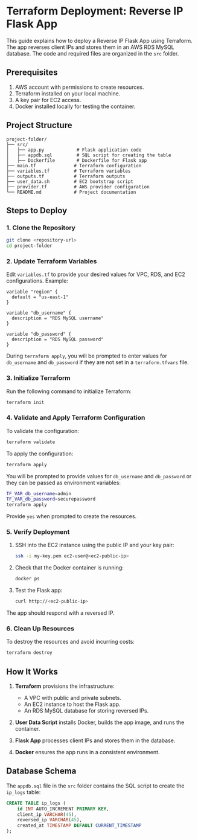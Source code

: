 # Terraform Deployment: Reverse IP Flask App

This guide explains how to deploy a Reverse IP Flask App using Terraform. The app reverses client IPs and stores them in an AWS RDS MySQL database. The code and required files are organized in the `src` folder.

## Prerequisites

1. AWS account with permissions to create resources.
2. Terraform installed on your local machine.
3. A key pair for EC2 access.
4. Docker installed locally for testing the container.

## Project Structure

```
project-folder/
├── src/
│   ├── app.py            # Flask application code
│   ├── appdb.sql         # SQL script for creating the table
│   ├── Dockerfile        # Dockerfile for Flask app
├── main.tf              # Terraform configuration
├── variables.tf         # Terraform variables
├── outputs.tf           # Terraform outputs
├── user_data.sh         # EC2 bootstrap script
├── provider.tf          # AWS provider configuration
└── README.md            # Project documentation
```

## Steps to Deploy

### 1. Clone the Repository

```bash
git clone <repository-url>
cd project-folder
```

### 2. Update Terraform Variables

Edit `variables.tf` to provide your desired values for VPC, RDS, and EC2 configurations. Example:

```hcl
variable "region" {
  default = "us-east-1"
}

variable "db_username" {
  description = "RDS MySQL username"
}

variable "db_password" {
  description = "RDS MySQL password"
}
```

During `terraform apply`, you will be prompted to enter values for `db_username` and `db_password` if they are not set in a `terraform.tfvars` file.

### 3. Initialize Terraform

Run the following command to initialize Terraform:

```bash
terraform init
```

### 4. Validate and Apply Terraform Configuration

To validate the configuration:

```bash
terraform validate
```

To apply the configuration:

```bash
terraform apply
```

You will be prompted to provide values for `db_username` and `db_password` or they can be passed as environment variables:

```bash
TF_VAR_db_username=admin 
TF_VAR_db_password=securepassword
terraform apply
```

Provide `yes` when prompted to create the resources.

### 5. Verify Deployment

1. SSH into the EC2 instance using the public IP and your key pair:
   ```bash
   ssh -i my-key.pem ec2-user@<ec2-public-ip>
   ```

2. Check that the Docker container is running:
   ```bash
   docker ps
   ```

3. Test the Flask app:
   ```bash
   curl http://<ec2-public-ip>
   ```

The app should respond with a reversed IP.

### 6. Clean Up Resources

To destroy the resources and avoid incurring costs:

```bash
terraform destroy
```

## How It Works

1. **Terraform** provisions the infrastructure:
   - A VPC with public and private subnets.
   - An EC2 instance to host the Flask app.
   - An RDS MySQL database for storing reversed IPs.

2. **User Data Script** installs Docker, builds the app image, and runs the container.

3. **Flask App** processes client IPs and stores them in the database.

4. **Docker** ensures the app runs in a consistent environment.

## Database Schema

The `appdb.sql` file in the `src` folder contains the SQL script to create the `ip_logs` table:

```sql
CREATE TABLE ip_logs (
    id INT AUTO_INCREMENT PRIMARY KEY,
    client_ip VARCHAR(45),
    reversed_ip VARCHAR(45),
    created_at TIMESTAMP DEFAULT CURRENT_TIMESTAMP
);
```

